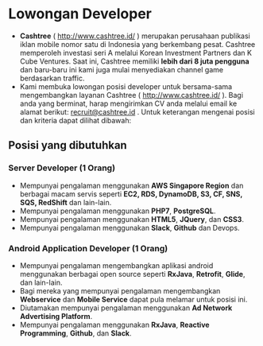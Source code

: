 # Lowongan Developer
- **Cashtree** ( http://www.cashtree.id/ ) merupakan perusahaan publikasi iklan mobile nomor satu di Indonesia yang berkembang pesat. Cashtree memperoleh investasi seri A melalui Korean Investment Partners dan K Cube Ventures. Saat ini, Cashtree memiliki **lebih dari 8 juta pengguna** dan baru-baru ini kami juga mulai menyediakan channel game berdasarkan traffic. 
- Kami membuka lowongan posisi developer untuk bersama-sama mengembangkan layanan Cashtree ( http://www.cashtree.id/ ). Bagi anda yang berminat, harap mengirimkan CV anda melalui email ke alamat berikut: recruit@cashtree.id . Untuk keterangan mengenai posisi dan kriteria dapat dilihat dibawah: 

## Posisi yang dibutuhkan
### Server Developer (1 Orang)
- Mempunyai pengalaman menggunakan **AWS Singapore Region** dan berbagai macam servis seperti **EC2, RDS, DynamoDB, S3, CF, SNS, SQS, RedShift** dan lain-lain. 
- Mempunyai pengalaman menggunakan **PHP7**, **PostgreSQL**. 
- Mempunyai pengalaman menggunakan **HTML5**, **JQuery**, dan **CSS3**.
- Mempunyai pengalaman menggunakan **Slack**, **Github** dan Devops.

### Android Application Developer (1 Orang)
- Mempunyai pengalaman mengembangkan aplikasi android menggunakan berbagai open source seperti **RxJava**, **Retrofit**, **Glide**, dan lain-lain. 
- Bagi mereka yang mempunyai pengalaman mengembangkan **Webservice** dan **Mobile Service** dapat pula melamar untuk posisi ini. 
- Diutamakan mempunyai pengalaman menggunakan **Ad Network Advertising Platform**. 
- Mempunyai pengalaman menggunakan **RxJava**, **Reactive Programming**, **Github**, dan **Slack**.
